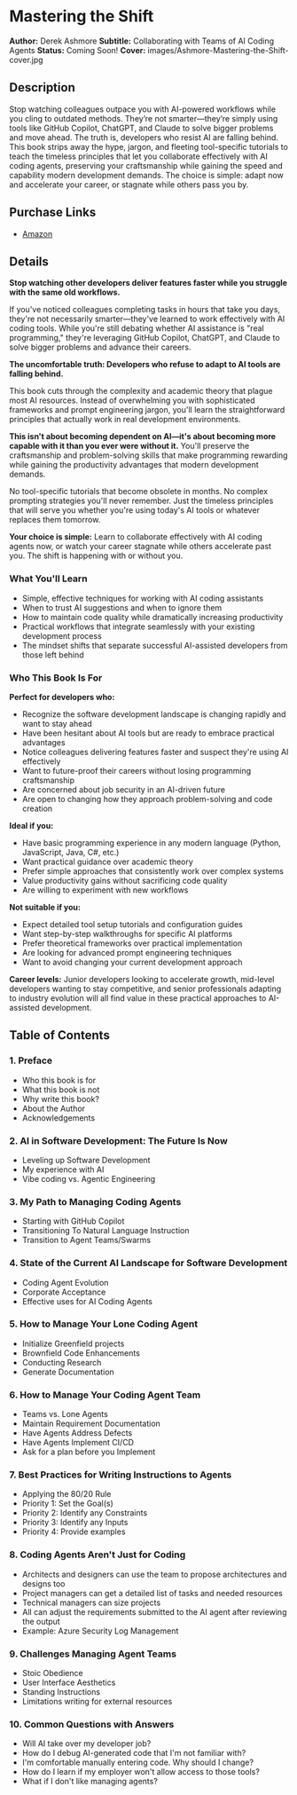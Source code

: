 # Mastering the Shift

**Author:** Derek Ashmore
**Subtitle:** Collaborating with Teams of AI Coding Agents
**Status:** Coming Soon!
**Cover:** images/Ashmore-Mastering-the-Shift-cover.jpg

## Description
Stop watching colleagues outpace you with AI-powered workflows while you cling to outdated methods. They’re not smarter—they’re simply using tools like GitHub Copilot, ChatGPT, and Claude to solve bigger problems and move ahead. The truth is, developers who resist AI are falling behind. This book strips away the hype, jargon, and fleeting tool-specific tutorials to teach the timeless principles that let you collaborate effectively with AI coding agents, preserving your craftsmanship while gaining the speed and capability modern development demands. The choice is simple: adapt now and accelerate your career, or stagnate while others pass you by.

## Purchase Links
- [Amazon](https://amazon.com/tbd)

## Details
**Stop watching other developers deliver features faster while you struggle with the same old workflows.**

If you've noticed colleagues completing tasks in hours that take you days, they're not necessarily smarter—they've learned to work effectively with AI coding tools. While you're still debating whether AI assistance is "real programming," they're leveraging GitHub Copilot, ChatGPT, and Claude to solve bigger problems and advance their careers.

**The uncomfortable truth: Developers who refuse to adapt to AI tools are falling behind.**

This book cuts through the complexity and academic theory that plague most AI resources. Instead of overwhelming you with sophisticated frameworks and prompt engineering jargon, you'll learn the straightforward principles that actually work in real development environments.

**This isn't about becoming dependent on AI—it's about becoming more capable with it than you ever were without it.** You'll preserve the craftsmanship and problem-solving skills that make programming rewarding while gaining the productivity advantages that modern development demands.

No tool-specific tutorials that become obsolete in months. No complex prompting strategies you'll never remember. Just the timeless principles that will serve you whether you're using today's AI tools or whatever replaces them tomorrow.

**Your choice is simple:** Learn to collaborate effectively with AI coding agents now, or watch your career stagnate while others accelerate past you. The shift is happening with or without you.

### What You'll Learn
- Simple, effective techniques for working with AI coding assistants
- When to trust AI suggestions and when to ignore them
- How to maintain code quality while dramatically increasing productivity  
- Practical workflows that integrate seamlessly with your existing development process
- The mindset shifts that separate successful AI-assisted developers from those left behind


### Who This Book Is For
**Perfect for developers who:**
- Recognize the software development landscape is changing rapidly and want to stay ahead
- Have been hesitant about AI tools but are ready to embrace practical advantages
- Notice colleagues delivering features faster and suspect they're using AI effectively
- Want to future-proof their careers without losing programming craftsmanship
- Are concerned about job security in an AI-driven future
- Are open to changing how they approach problem-solving and code creation

**Ideal if you:**
- Have basic programming experience in any modern language (Python, JavaScript, Java, C#, etc.)
- Want practical guidance over academic theory
- Prefer simple approaches that consistently work over complex systems
- Value productivity gains without sacrificing code quality
- Are willing to experiment with new workflows

**Not suitable if you:**
- Expect detailed tool setup tutorials and configuration guides
- Want step-by-step walkthroughs for specific AI platforms
- Prefer theoretical frameworks over practical implementation
- Are looking for advanced prompt engineering techniques
- Want to avoid changing your current development approach

**Career levels:** Junior developers looking to accelerate growth, mid-level developers wanting to stay competitive, and senior professionals adapting to industry evolution will all find value in these practical approaches to AI-assisted development.

## Table of Contents
### 1. Preface
- Who this book is for
- What this book is not
- Why write this book?
- About the Author
- Acknowledgements

### 2. AI in Software Development: The Future Is Now
- Leveling up Software Development
- My experience with AI
- Vibe coding vs. Agentic Engineering

### 3. My Path to Managing Coding Agents
- Starting with GitHub Copilot
- Transitioning To Natural Language Instruction
- Transition to Agent Teams/Swarms

### 4. State of the Current AI Landscape for Software Development
- Coding Agent Evolution
- Corporate Acceptance
- Effective uses for AI Coding Agents

### 5. How to Manage Your Lone Coding Agent
- Initialize Greenfield projects
- Brownfield Code Enhancements
- Conducting Research
- Generate Documentation

### 6. How to Manage Your Coding Agent Team
- Teams vs. Lone Agents
- Maintain Requirement Documentation
- Have Agents Address Defects
- Have Agents Implement CI/CD
- Ask for a plan before you Implement

### 7. Best Practices for Writing Instructions to Agents
- Applying the 80/20 Rule
- Priority 1: Set the Goal(s)
- Priority 2: Identify any Constraints
- Priority 3: Identify any Inputs
- Priority 4: Provide examples

### 8. Coding Agents Aren't Just for Coding
- Architects and designers can use the team to propose architectures and designs too
- Project managers can get a detailed list of tasks and needed resources
- Technical managers can size projects
- All can adjust the requirements submitted to the AI agent after reviewing the output
- Example: Azure Security Log Management

### 9. Challenges Managing Agent Teams
- Stoic Obedience
- User Interface Aesthetics
- Standing Instructions
- Limitations writing for external resources

### 10. Common Questions with Answers
- Will AI take over my developer job?
- How do I debug AI-generated code that I'm not familiar with?
- I'm comfortable manually entering code. Why should I change?
- How do I learn if my employer won't allow access to those tools?
- What if I don't like managing agents?